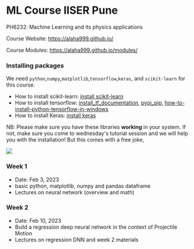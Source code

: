 # ML Course IISER Pune

PH6232: Machine Learning and its physics applications

Course Website: https://alaha999.github.io/

Course Modules: https://alaha999.github.io/modules/

### Installing packages
We need ```python```,```numpy```,```matplotlib```,```tensorflow```,```keras```, and ```scikit-learn``` for this course.
- How to install scikit-learn: [install scikit-learn](https://scikit-learn.org/stable/install.html#installing-the-latest-release)
- How to install tensorflow: [install_tf_documentation](https://www.tensorflow.org/install), [pypi_pip](https://pypi.org/project/tensorflow/), [how-to-install-python-tensorflow-in-windows](https://www.geeksforgeeks.org/how-to-install-python-tensorflow-in-windows/)
- How to install Keras: [install keras](https://pypi.org/project/keras/)

NB: Please make sure you have these libraries **working** in your system. If not, make sure you come to wednesday's tutorial session and we will help you with the installation! But this comes with a free joke,

![](https://i.pinimg.com/474x/8c/81/cd/8c81cd6b6744c99f04c07c6fb2616304.jpg)


### Week 1
- Date: Feb 3, 2023
- basic python, matplotlib, numpy and pandas dataframe
- Lectures on neural network (overview and math)

### Week 2
- Date: Feb 10, 2023
- Build a regression deep neural network in the context of Projectile Motion
- Lectures on regression DNN and week 2 materials
